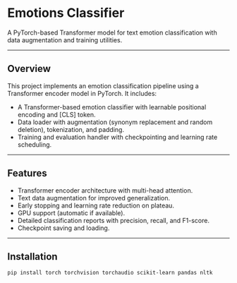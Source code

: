 # Emotions Classifier

A PyTorch-based Transformer model for text emotion classification with data augmentation and training utilities.

---

## Overview

This project implements an emotion classification pipeline using a Transformer encoder model in PyTorch. It includes:

- A Transformer-based emotion classifier with learnable positional encoding and [CLS] token.
- Data loader with augmentation (synonym replacement and random deletion), tokenization, and padding.
- Training and evaluation handler with checkpointing and learning rate scheduling.

---

## Features

- Transformer encoder architecture with multi-head attention.
- Text data augmentation for improved generalization.
- Early stopping and learning rate reduction on plateau.
- GPU support (automatic if available).
- Detailed classification reports with precision, recall, and F1-score.
- Checkpoint saving and loading.

---

## Installation

```bash
pip install torch torchvision torchaudio scikit-learn pandas nltk
